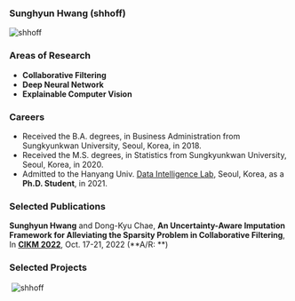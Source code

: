 ### Sunghyun Hwang (shhoff)

<p align="left"> <img src="https://komarev.com/ghpvc/?username=shhoff" alt="shhoff" /> </p>

### Areas of Research
- **Collaborative Filtering**
- **Deep Neural Network**
- **Explainable Computer Vision**

### Careers
- Received the B.A. degrees, in Business Administration from Sungkyunkwan University, Seoul, Korea, in 2018.
- Received the M.S. degrees, in Statistics from Sungkyunkwan University, Seoul, Korea, in 2020.
- Admitted to the Hanyang Univ. [Data Intelligence Lab](https://dilab.hanyang.ac.kr), Seoul, Korea, as a **Ph.D. Student**, in 2021.

### Selected Publications
**Sunghyun Hwang** and Dong-Kyu Chae, **An Uncertainty-Aware Imputation Framework for Alleviating the Sparsity Problem in Collaborative Filtering**, In [**CIKM 2022**](https://www.cikm2022.org), Oct. 17-21, 2022 (**A/R: **)

### Selected Projects

<p>&nbsp;<img align="center" src="https://github-readme-stats.vercel.app/api?username=shhoff&show_icons=true" alt="shhoff" /></p>
